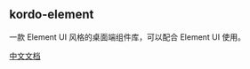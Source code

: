## kordo-element

一款 Element UI 风格的桌面端组件库，可以配合 Element UI 使用。

[中文文档](https://miaprogrome.gitee.io/kordo-element)
